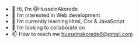 - 👋 Hi, I’m @HusseinAkorede
- 👀 I’m interested in Web development 
- 🌱 I’m currently learning Html, Css & JavaScript 
- 💞️ I’m looking to collaborate on 
- 📫 How to reach me husseinakorede6@gmail.com

<!---
HusseinAkorede/HusseinAkorede is a ✨ special ✨ repository because its `README.md` (this file) appears on your GitHub profile.
You can click the Preview link to take a look at your changes.
--->
